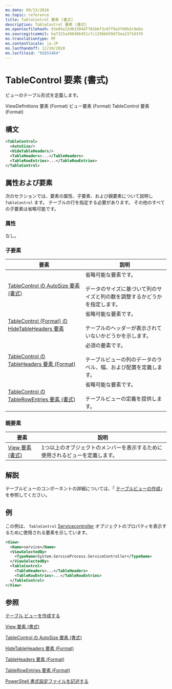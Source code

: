 ```yaml
---
ms.date: 09/13/2016
ms.topic: reference
title: TableControl 要素 (書式)
description: TableControl 要素 (書式)
ms.openlocfilehash: 93e05e22d61504d7781b6f3c07f9a3fd0b3c9e8a
ms.sourcegitcommit: ba7315a496986451cfc1296b659d73ea2373d3f0
ms.translationtype: MT
ms.contentlocale: ja-JP
ms.lasthandoff: 12/10/2020
ms.locfileid: "92651464"
---
```

# <a name="tablecontrol-element-format"></a>TableControl 要素 (書式)

ビューのテーブル形式を定義します。

ViewDefinitions 要素 (Format) ビュー要素 (Format) TableControl 要素 (Format)

## <a name="syntax"></a>構文

```xml
<TableControl>
  <AutoSize/>
  <HideTableHeaders/>
  <TableHeaders>...</TableHeaders>
  <TableRowEntries>...</TableRowEntries>
</TableControl>

```

## <a name="attributes-and-elements"></a>属性および要素

次のセクションでは、要素の属性、子要素、および親要素について説明し `TableControl` ます。 テーブルの行を指定する必要があります。 その他のすべての子要素は省略可能です。

### <a name="attributes"></a>属性

なし。

### <a name="child-elements"></a>子要素

|要素|説明|
|-------------|-----------------|
|[TableControl の AutoSize 要素 (書式)](./autosize-element-for-tablecontrol-format.md)|省略可能な要素です。<br /><br /> データのサイズに基づいて列のサイズと列の数を調整するかどうかを指定します。|
|[TableControl (Format) の HideTableHeaders 要素](./hidetableheaders-element-format.md)|省略可能な要素です。<br /><br /> テーブルのヘッダーが表示されていないかどうかを示します。|
|[TableControl の TableHeaders 要素 (Format)](./tableheaders-element-format.md)|必須の要素です。<br /><br /> テーブルビューの列のデータのラベル、幅、および配置を定義します。|
|[TableControl の TableRowEntries 要素 (書式)](./tablerowentries-element-for-tablecontrol-format.md)|省略可能な要素です。<br /><br /> テーブルビューの定義を提供します。|

### <a name="parent-elements"></a>親要素

|要素|説明|
|-------------|-----------------|
|[View 要素 (書式)](./view-element-format.md)|1つ以上のオブジェクトのメンバーを表示するために使用されるビューを定義します。|

## <a name="remarks"></a>解説

テーブルビューのコンポーネントの詳細については、「 [テーブルビューの作成](./creating-a-table-view.md)」を参照してください。

## <a name="example"></a>例

この例は、 `TableControl` [Servicecontroller](/dotnet/api/System.ServiceProcess.ServiceController) オブジェクトのプロパティを表示するために使用される要素を示しています。

```xml
<View>
  <Name>service</Name>
  <ViewSelectedBy>
    <TypeName>System.ServiceProcess.ServiceController</TypeName>
  </ViewSelectedBy>
  <TableControl>
    <TableHeaders>...</TableHeaders>
    <TableRowEntries>...</TableRowEntries>
  </TableControl>
</View>

```

## <a name="see-also"></a>参照

[テーブル ビューを作成する](./creating-a-table-view.md)

[View 要素 (書式)](./view-element-format.md)

[TableControl の AutoSize 要素 (書式)](./autosize-element-for-tablecontrol-format.md)

[HideTableHeaders 要素 (Format)](./hidetableheaders-element-format.md)

[TableHeaders 要素 (Format)](./tableheaders-element-format.md)

[TableRowEntries 要素 (Format)](./tablerowentries-element-for-tablecontrol-format.md)

[PowerShell 書式設定ファイルを記述する](./writing-a-powershell-formatting-file.md)
